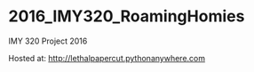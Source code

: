 # 2016_IMY320_RoamingHomies
IMY 320 Project 2016

Hosted at: http://lethalpapercut.pythonanywhere.com
